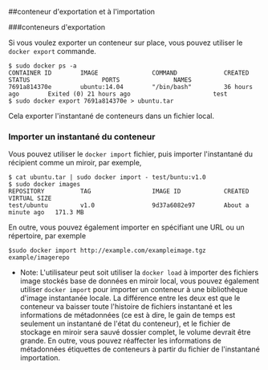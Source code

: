 ##conteneur d'exportation et à l'importation

###conteneurs d'exportation

Si vous voulez exporter un conteneur sur place, vous pouvez utiliser le `docker export` commande.
```
$ sudo docker ps -a
CONTAINER ID        IMAGE               COMMAND             CREATED             STATUS                    PORTS               NAMES
7691a814370e        ubuntu:14.04        "/bin/bash"         36 hours ago        Exited (0) 21 hours ago                       test
$ sudo docker export 7691a814370e > ubuntu.tar
```
Cela exporter l'instantané de conteneurs dans un fichier local.

### Importer un instantané du conteneur

Vous pouvez utiliser le `docker import` fichier, puis importer l'instantané du récipient comme un miroir, par exemple,
```
$ cat ubuntu.tar | sudo docker import - test/buntu:v1.0
$ sudo docker images
REPOSITORY          TAG                 IMAGE ID            CREATED              VIRTUAL SIZE
test/ubuntu         v1.0                9d37a6082e97        About a minute ago   171.3 MB
```
En outre, vous pouvez également importer en spécifiant une URL ou un répertoire, par exemple
```
$sudo docker import http://example.com/exampleimage.tgz example/imagerepo
```

* Note: L'utilisateur peut soit utiliser la `docker load` à importer des fichiers image stockés base de données en miroir local,
vous pouvez également utiliser `docker import` pour importer un conteneur à une bibliothèque d'image instantanée locale.
La différence entre les deux est que le conteneur va baisser toute l'histoire de fichiers instantané et les informations de métadonnées
(ce est à dire, le gain de temps est seulement un instantané de l'état du conteneur), et le fichier de stockage en miroir sera sauvé dossier complet,
le volume devrait être grande. En outre, vous pouvez réaffecter les informations de métadonnées étiquettes de conteneurs à partir du fichier de l'instantané importation.
